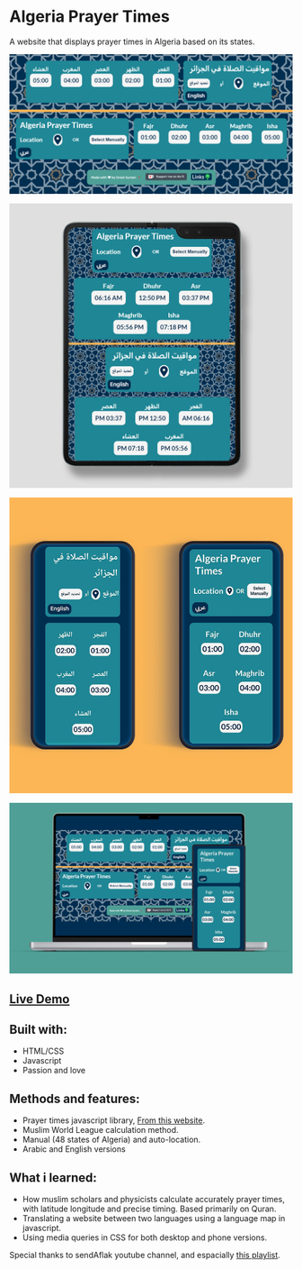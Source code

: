 # Algeria Prayer Times
A website that displays prayer times in Algeria based on its states.

![Desktop version 1](https://github.com/Zalamit13/PrayerTime/blob/main/Resources/prayertimes%20desktop%20version.png?raw=true)

![Tab version 1](https://github.com/Zalamit13/PrayerTime/blob/main/Resources/Galaxy%20Fold%20Tablet%20mockup.jpg?raw=true)

![phone version 1](https://github.com/Zalamit13/PrayerTime/blob/main/Resources/phone%20mockup.jpg?raw=true)

![Laptop + phone mockup](https://github.com/Zalamit13/PrayerTime/blob/main/Resources/laptop%20and%20phone%20mockups.jpg?raw=true)

## [Live Demo](https://algprayertimes.netlify.app)

## Built with:
+ HTML/CSS
+ Javascript
+ Passion and love

## Methods and features:
+ Prayer times javascript library, [From this website](http://praytimes.org).
+ Muslim World League calculation method.
+ Manual (48 states of Algeria) and auto-location.
+ Arabic and English versions

## What i learned:
+ How muslim scholars and physicists calculate accurately prayer times, with latitude longitude and precise timing. Based primarily on Quran.
+ Translating a website between two languages using a language map in javascript.
+ Using media queries in CSS for both desktop and phone versions.


Special thanks to sendAflak youtube channel, and espacially [this playlist](https://www.youtube.com/playlist?list=PLBcnevHtxGPF9u4yTu0uzCqRUCiRqXQc8).
